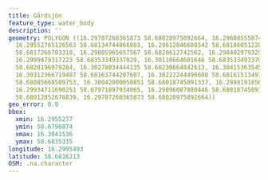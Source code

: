```yaml
---
title: Gårdsjön
feature_type: water_body
description: ''
geometry: POLYGON ((16.29707260365873 58.68020975892664, 16.29608555074089 58.68070053160391,
  16.29552765126563 58.68134744866803, 16.29612846608542 58.68186051228695, 16.29771633382216
  58.6817266703318, 16.29805965657567 58.6820612742562, 16.2984029793292 58.68277508522766,
  16.2999479317223 58.68353349337029, 16.30110664601646 58.68353349337029, 16.30175037617987
  58.6828196979284, 16.30278034444135 58.68230664842613, 16.30415363545634 58.68237356835461,
  16.30312366719487 58.68163744207607, 16.30222244496608 58.68161513497633, 16.3010208153274
  58.68085668509753, 16.30042000050851 58.68018745091337, 16.29981918568962 58.67960743756232,
  16.29934711690251 58.67971897934065, 16.29896087880446 58.68018745091337, 16.29788799519847
  58.68012052678839, 16.29707260365873 58.68020975892664))
geo_error: 0.0
bbox:
  xmin: 16.2955277
  ymin: 58.6796074
  xmax: 16.3041536
  ymax: 58.6835335
longitude: 16.2995493
latitude: 58.6816213
OSM: .na.character
---
```

